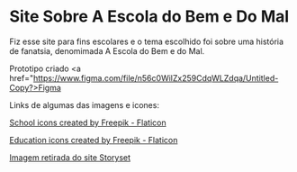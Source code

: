 # Site Sobre A Escola do Bem e Do Mal

Fiz esse site para fins escolares e o tema escolhido foi sobre uma história de fanatsia, denomimada A Escola do Bem e do Mal.

Prototipo criado <a href="https://www.figma.com/file/n56c0WilZx259CdqWLZdqa/Untitled-Copy?>Figma</a>

Links de algumas das imagens e icones:

<a href="https://www.flaticon.com/free-icons/school" title="school icons">School icons created by Freepik - Flaticon</a>

<a href="https://www.flaticon.com/free-icons/education" title="education icons">Education icons created by Freepik - Flaticon</a>

<a href="https://storyset.com/education">Imagem retirada do site Storyset</a>
